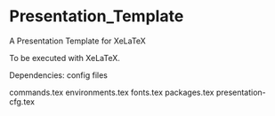 # Presentation_Template
A Presentation Template for XeLaTeX

To be executed with XeLaTeX. 

Dependencies: config files

commands.tex
environments.tex
fonts.tex
packages.tex
presentation-cfg.tex